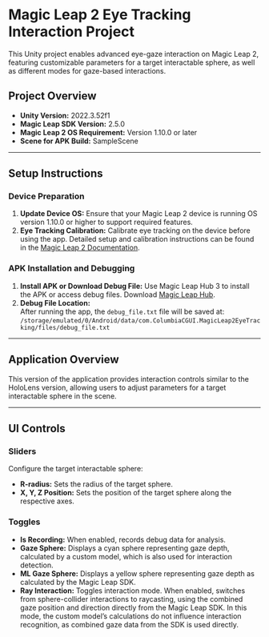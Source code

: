 # Magic Leap 2 Eye Tracking Interaction Project

This Unity project enables advanced eye-gaze interaction on Magic Leap 2, featuring customizable parameters for a target interactable sphere, as well as different modes for gaze-based interactions.

## Project Overview
- **Unity Version:** 2022.3.52f1  
- **Magic Leap SDK Version:** 2.5.0  
- **Magic Leap 2 OS Requirement:** Version 1.10.0 or later  
- **Scene for APK Build:** SampleScene  

---

## Setup Instructions

### Device Preparation
1. **Update Device OS:** Ensure that your Magic Leap 2 device is running OS version 1.10.0 or higher to support required features.
2. **Eye Tracking Calibration:** Calibrate eye tracking on the device before using the app. Detailed setup and calibration instructions can be found in the [Magic Leap 2 Documentation](https://developer-docs.magicleap.cloud/docs/guides/ml2-overview/).

### APK Installation and Debugging
1. **Install APK or Download Debug File:** Use Magic Leap Hub 3 to install the APK or access debug files. Download [Magic Leap Hub](https://ml2-developer.magicleap.com/downloads).
2. **Debug File Location:**  
   After running the app, the `debug_file.txt` file will be saved at:  
   `/storage/emulated/0/Android/data/com.ColumbiaCGUI.MagicLeap2EyeTracking/files/debug_file.txt`

---

## Application Overview
This version of the application provides interaction controls similar to the HoloLens version, allowing users to adjust parameters for a target interactable sphere in the scene.

---

## UI Controls

### Sliders
Configure the target interactable sphere:
- **R-radius:** Sets the radius of the target sphere.
- **X, Y, Z Position:** Sets the position of the target sphere along the respective axes.

### Toggles
- **Is Recording:** When enabled, records debug data for analysis.
- **Gaze Sphere:** Displays a cyan sphere representing gaze depth, calculated by a custom model, which is also used for interaction detection.
- **ML Gaze Sphere:** Displays a yellow sphere representing gaze depth as calculated by the Magic Leap SDK.
- **Ray Interaction:** Toggles interaction mode. When enabled, switches from sphere-collider interactions to raycasting, using the combined gaze position and direction directly from the Magic Leap SDK. In this mode, the custom model’s calculations do not influence interaction recognition, as combined gaze data from the SDK is used directly.
